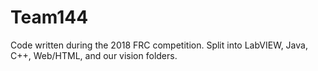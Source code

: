 # Team144
Code written during the 2018 FRC competition. Split into LabVIEW, Java, C++, Web/HTML, and our vision folders.
